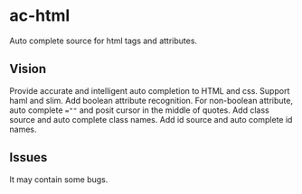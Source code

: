 ac-html
=======

Auto complete source for html tags and attributes.

Vision
------
Provide accurate and intelligent auto completion to HTML and css.
Support haml and slim.
Add boolean attribute recognition.
For non-boolean attribute, auto complete ``=""`` and posit cursor in the middle of quotes.
Add class source and auto complete class names.
Add id source and auto complete id names.

Issues
------
It may contain some bugs.
